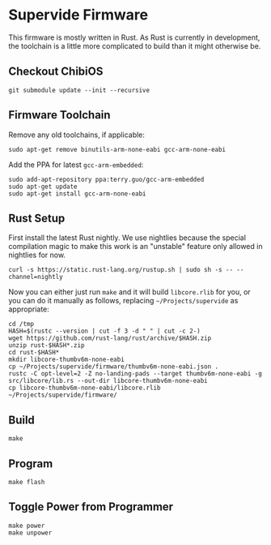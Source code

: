 # Supervide Firmware

This firmware is mostly written in Rust. As Rust is currently in development, 
the toolchain is a little more complicated to build than it might otherwise be.

## Checkout ChibiOS

    git submodule update --init --recursive

## Firmware Toolchain

Remove any old toolchains, if applicable:
    
    sudo apt-get remove binutils-arm-none-eabi gcc-arm-none-eabi

Add the PPA for latest `gcc-arm-embedded`:

    sudo add-apt-repository ppa:terry.guo/gcc-arm-embedded
    sudo apt-get update
    sudo apt-get install gcc-arm-none-eabi

## Rust Setup

First install the latest Rust nightly. We use nightlies because the special compilation magic to make this work is an "unstable" feature only allowed in nightlies for now.

    curl -s https://static.rust-lang.org/rustup.sh | sudo sh -s -- --channel=nightly

Now you can either just run `make` and it will build `libcore.rlib` for you, or 
you can do it manually as follows, replacing `~/Projects/supervide` as 
appropriate:

    cd /tmp
    HASH=$(rustc --version | cut -f 3 -d " " | cut -c 2-)
    wget https://github.com/rust-lang/rust/archive/$HASH.zip
    unzip rust-$HASH*.zip
    cd rust-$HASH*
    mkdir libcore-thumbv6m-none-eabi
    cp ~/Projects/supervide/firmware/thumbv6m-none-eabi.json .
    rustc -C opt-level=2 -Z no-landing-pads --target thumbv6m-none-eabi -g src/libcore/lib.rs --out-dir libcore-thumbv6m-none-eabi
    cp libcore-thumbv6m-none-eabi/libcore.rlib ~/Projects/supervide/firmware/

## Build

    make

## Program

    make flash

## Toggle Power from Programmer

    make power
    make unpower

